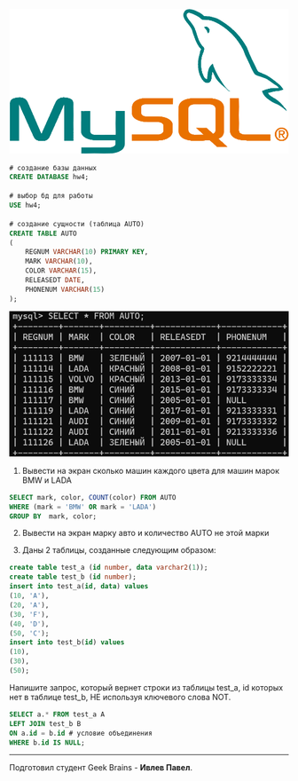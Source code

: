 ![MySQL](/Sem4/Mysql.png)

```sql
# создание базы данных
CREATE DATABASE hw4;

# выбор бд для работы
USE hw4;

# создание сущности (таблица AUTO)
CREATE TABLE AUTO 
(       
	REGNUM VARCHAR(10) PRIMARY KEY, 
	MARK VARCHAR(10), 
	COLOR VARCHAR(15),
	RELEASEDT DATE, 
	PHONENUM VARCHAR(15)
);

```
![Таблица AUTO](/Sem4/AUTO.png)

1. Вывести на экран сколько машин каждого цвета для машин марок BMW и LADA

```sql
SELECT mark, color, COUNT(color) FROM AUTO
WHERE (mark = 'BMW' OR mark = 'LADA')
GROUP BY  mark, color;
```
2. Вывести на экран марку авто и количество AUTO не этой марки


3. Даны 2 таблицы, созданные следующим образом:
```sql
create table test_a (id number, data varchar2(1));
create table test_b (id number);
insert into test_a(id, data) values
(10, 'A'),
(20, 'A'),
(30, 'F'),
(40, 'D'),
(50, 'C');
insert into test_b(id) values
(10),
(30),
(50);
```

Напишите запрос, который вернет строки из таблицы test_a, id которых нет в таблице test_b, НЕ используя ключевого слова NOT.

```sql
SELECT a.* FROM test_a A 
LEFT JOIN test_b B 
ON a.id = b.id # условие объединения
WHERE b.id IS NULL;
```
---
Подготовил студент Geek Brains - **Ивлев Павел**.
